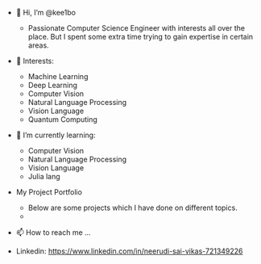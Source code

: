 - 👋 Hi, I’m @kee1bo
  - Passionate Computer Science Engineer with interests all over the place. But I spent some extra time 
    trying to gain expertise in certain areas. 
    
- 👀 Interests:
  - Machine Learning
  - Deep Learning
  - Computer Vision
  - Natural Language Processing
  - Vision Language
  - Quantum Computing
- 🌱 I’m currently learning:
  - Computer Vision
  - Natural Language Processing
  - Vision Language
  - Julia lang 
- My Project Portfolio
  - Below are some projects which I have done on different topics.
  -   
- 📫 How to reach me ...
- Linkedin: https://www.linkedin.com/in/neerudi-sai-vikas-721349226

<!---
kee1bo/kee1bo is a ✨ special ✨ repository because its `README.md` (this file) appears on your GitHub profile.
You can click the Preview link to take a look at your changes.
--->
